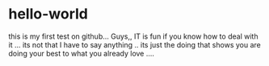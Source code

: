 # hello-world
this is my first test on github...
Guys,, IT is fun if you know how to deal with it ...
its not that I have to say anything .. its just the doing that shows you are doing your best to what you already love ....
